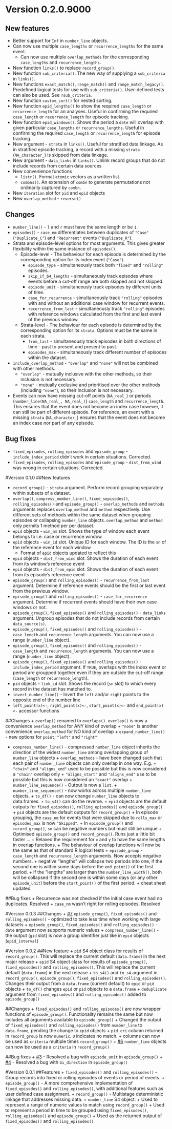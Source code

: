 
# Version 0.2.0.9000

## New features

  - Better support for `Inf` in `number_line` objects.
  - Can now use multiple `case_lengths` or `recurrence_lengths` for the
    same event.
      - Can now use multiple `overlap_methods` for the corresponding
        `case_lengths` and `recurrence_lengths`.
  - New function `links()` to replace `record_group()`.
  - New function `sub_criteria()`. The new way of supplying a
    `sub_criteria` in `links()`.
  - New functions `exact_match()`, `range_match()` and
    `range_match_legacy()`. Predefined logical tests for use with
    `sub_criteria()`. User-defined tests can also be used. See
    `?sub_criteria`.
  - New function `custom_sort()` for nested sorting.
  - New function `epid_lengths()` to show the required `case_length` or
    `recurrence_length` for an analyses. Useful in confirming the
    required `case_length` or `recurrence_length` for episode tracking.
  - New function `epid_windows()`. Shows the period a `date` will
    overlap with given particular `case_lengths` or
    `recurrence_lengths`. Useful in confirming the required
    `case_length` or `recurrence_length` for episode tracking.
  - New argument - `strata` in `links()`. Useful for stratified data
    linkage. As in stratified episode tracking, a record with a missing
    `strata` (`NA_character_`) is skipped from data linkage.
  - New argument - `data_links` in `links()`. Unlink record groups that
    do not include records from certain data sources
  - New convenience functions
      - `listr()`. Format `atomic` vectors as a written list.
      - `combns()`. An extension of `combn` to generate permutations not
        ordinarily captured by `combn`.
  - New `iteration` slot for `pid` and `epid` objects
  - New `overlap_method` - `reverse()`

## Changes

  - `number_line()` - `l` and `r` must have the same length or be `1`.
  - `episodes()` - `case_nm` differentiates between duplicates of
    `"Case"` (`"Duplicate_C"`) and `"Recurrent"` events
    (`"Duplicate_R"`).
  - Strata and episode-level options for most arguments. This gives
    greater flexibility within the same instance of `episodes()`.
      - Episode-level - The behaviour for each episode is determined by
        the corresponding option for its index event (`"Case"`).
          - `episode_type` - simultaneously track both `"fixed"` and
            `"rolling"` episodes.
          - `skip_if_b4_lengths` - simultaneously track episodes where
            events before a cut-off range are both skipped and not
            skipped.
          - `episode_unit` - simultaneously track episodes by different
            units of time.
          - `case_for_recurrence` - simultaneously track `"rolling"`
            episodes with and without an additional case window for
            recurrent events.
          - `recurrence_from_last` - simultaneously track `"rolling"`
            episodes with reference windows calculated from the first
            and last event of the previous window.
      - Strata-level - The behaviour for each episode is determined by
        the corresponding option for its `strata`. Options must be the
        same in each strata.
          - `from_last` - simultaneously track episodes in both
            directions of time - past to present and present to past.
          - `episodes_max` - simultaneously track different number of
            episodes within the dataset.
  - `include_overlap_method` - `"overlap"` and `"none"` will not be
    combined with other methods.
      - `"overlap"` - mutually inclusive with the other methods, so
        their inclusion is not necessary.
      - `"none"` - mutually exclusive and prioritised over the other
        methods (including `"none"`), so their inclusion is not
        necessary.
  - Events can now have missing cut-off points (`NA_real_`) or periods
    (`number_line(NA_real_, NA_real_)`) `case_length` and
    `recurrence_length`. This ensures that the event does not become an
    index case however, it can still be part of different episode. For
    reference, an event with a missing `strata` (`NA_character_`)
    ensures that the event does not become an index case nor part of any
    episode.

## Bug fixes

  - `fixed_episodes`, `rolling_episodes` and `episode_group` -
    `include_index_period` didn’t work in certain situations. Corrected.
  - `fixed_episodes`, `rolling_episodes` and `episode_group` -
    `dist_from_wind` was wrong in certain situations. Corrected.

\#Version 0.1.0 \#\#New features

  - `record_group()` - `strata` argument. Perform record grouping
    separately within subsets of a dataset.
  - `overlap()`, `compress_number_line()`, `fixed_sepisodes()`,
    `rolling_episodes()` and `episode_group()` - `overlap_methods` and
    `methods` arguments replaces `overlap_method` and `method`
    respectively. Use different sets of methods within the same dataset
    when grouping episodes or collapsing `number_line` objects.
    `overlap_method` and `method` only permits 1 method per per dataset.
  - `epid` objects - `win_nm` slot. Shows the type of window each event
    belongs to i.e. case or recurrence window
  - `epid` objects - `win_id` slot. Unique ID for each window. The ID is
    the `sn` of the reference event for each window
      - Format of `epid` objects updated to reflect this
  - `epid` objects - `dist_from_wind` slot. Shows the duration of each
    event from its window’s reference event
  - `epid` objects - `dist_from_epid` slot. Shows the duration of each
    event from its episode’s reference event
  - `episode_group()` and `rolling_episodes()` - `recurrence_from_last`
    argument. Determine if reference events should be the first or last
    event from the previous window.
  - `episode_group()` and `rolling_episodes()` - `case_for_recurrence`
    argument. Determine if recurrent events should have their own case
    windows or not.
  - `episode_group()`, `fixed_episodes()` and `rolling_episodes()` -
    `data_links` argument. Ungroup episodes that do not include records
    from certain `data_source(s)`.
  - `episode_group()`, `fixed_episodes()` and `rolling_episodes()` -
    `case_length` and `recurrence_length` arguments. You can now use a
    range (`number_line` object).
  - `episode_group()`, `fixed_episodes()` and `rolling_episodes()` -
    `case_length` and `recurrence_length` arguments. You can now use a
    range (`number_line` object).
  - `episode_group()`, `fixed_episodes()` and `rolling_episodes()` -
    `include_index_period` argument. If `TRUE`, overlaps with the index
    event or period are groupped together even if they are outside the
    cut-off range (`case_length` or `recurrence_length`).
  - `pid` objects - `link_id` slot. Shows the record (`sn` slot) to
    which every record in the dataset has matched to.
  - `invert_number_line()` - Invert the `left` and/or `right` points to
    the opposite end of the number line
  - `left_point(x)<-`, `right_point(x)<-`, `start_point(x)<-` and
    `end_point(x)<-` accessor functions

\#\#Changes + `overlap()` renamed to `overlaps()`. `overlap()` is now a
convenience `overlap_method` for ANY kind of overlap + `"none"` is
another convenience `overlap_method` for NO kind of overlap +
`expand_number_line()` - new options for `point`; `"left"` and `"right"`
+ `compress_number_line()` - compressed `number_line` object inherits
the direction of the widest `number_line` among overlapping group of
`number_line` objects + `overlap_methods` - have been changed such that
each pair of `number_line` objects can only overlap in one way. E.g. +
`"chain"` and `"aligns_end"` used to be possible but this is now
considered a `"chain"` overlap only + `"aligns_start"` and
`"aligns_end"` use to be possible but this is now considered an
`"exact"` overlap + `number_line_sequence()` - Output is now a `list`. +
`number_line_sequence()` - now works across multiple `number_line`
objects. + `to_df()` - can now change `number_line` objects to
data.frames. + `to_s4()` can do the reverse. + `epid` objects are the
default outputs for `fixed_episodes()`, `rolling_episodes()` and
`episode_group()` + `pid` objects are the default outputs for
`record_group()` + In episode grouping, the `case_nm` for events that
were skipped due to `rolls_max` or `episodes_max` is now `"Skipped"`. +
In `episode_group()` and `record_group()`, `sn` can be negative numbers
but must still be unique + Optimised `episode_group()` and
`record_group()`. Runs just a little bit faster … + Relaxed the
requirement for `x` and `y` to have the same lengths in overlap
functions. + The behaviour of overlap functions will now be the same as
that of standard R logical tests + `episode_group` - `case_length` and
`recurrence_length` arguments. Now accepts negative numbers. + negative
“lengths” will collapse two periods into one, if the second one is
within some days before the `end_point()` of the first period. + if the
“lengths” are larger than the `number_line_width()`, both will be
collapsed if the second one is within some days (or any other
`episode_unit`) before the `start_point()` of the first period. + cheat
sheet updated

\#\#Bug fixes + Recurrence was not checked if the initial case event had
no duplicates. Resolved + `case_nm` wasn’t right for rolling episodes.
Resolved

\#Version 0.0.3 \#\#Changes +
[\#7](https://github.com/OlisaNsonwu/diyar/issues/7) `episode_group()`,
`fixed_episodes()` and `rolling_episodes()` - optimized to take less
time when working with large datasets + `episode_group()`,
`fixed_episodes()` and `rolling_episodes()` - `date` argument now
supports numeric values + `compress_number_line()` - the output (`gid`
slot) is now a group identifier just like in `epid` objects
(`epid_interval`)

\#Version 0.0.2 \#\#New feature + `pid` S4 object class for results of
`record_group()`. This will replace the current default (`data.frame`)
in the next major release + `epid` S4 object class for results of
`episode_group()`, `fixed_episodes()` and `rolling_episodes()`. This
will replace the current default (`data.frame`) in the next release +
`to_s4()` and `to_s4` argument in `record_group()`, `episode_group()`,
`fixed_episodes()` and `rolling_episodes()`. Changes their output from a
`data.frame` (current default) to `epid` or `pid` objects + `to_df()`
changes `epid` or `pid` objects to a `data.frame` + `deduplicate`
argument from `fixed_episodes()` and `rolling_episodes()` added to
`episode_group()`

\#\#Changes + `fixed_episodes()` and `rolling_episodes()` are now
wrapper functions of `episode_group()`. Functionality remains the same
but now includes all arguments available to `episode_group()` + Changed
the output of `fixed_episodes()` and `rolling_episodes()` from
`number_line` to `data.frame`, pending the change to `epid` objects +
`pid_cri` column returned in `record_group` is now `numeric`. `0`
indicates no match. + columns can now be used as `criteria` multiple
times `record_group()` +
[\#6](https://github.com/OlisaNsonwu/diyar/issues/6) `number_line`
objects can now be used as a `criteria` in `record_group()`

\#\#Bug fixes + [\#3](https://github.com/OlisaNsonwu/diyar/issues/3) -
Resolved a bug with `episode_unit` in `episode_group()` +
[\#4](https://github.com/OlisaNsonwu/diyar/issues/4) - Resolved a bug
with `bi_direction` in `episode_group()`

\#Version 0.0.1 \#\#Features + `fixed_episodes()` and
`rolling_episodes()` - Group records into fixed or rolling episodes of
events or period of events. + `episode_group()` - A more comprehensive
implementation of `fixed_episodes()` and `rolling_episodes()`, with
additional features such as user defined case assignment. +
`record_group()` - Multistage deterministic linkage that addresses
missing data. + `number_line` S4 object. + Used to represent a range of
numeric values to match using `record_group()` + Used to represent a
period in time to be grouped using `fixed_episodes()`,
`rolling_episodes()` and `episode_group()` + Used as the returned output
of `fixed_episodes()` and `rolling_episodes()`
